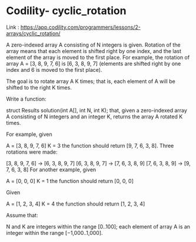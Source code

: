 # Codility- cyclic_rotation

Link : https://app.codility.com/programmers/lessons/2-arrays/cyclic_rotation/

A zero-indexed array A consisting of N integers is given. Rotation of the array means that each element is shifted right by one index, and the last element of the array is moved to the first place. For example, the rotation of array A = [3, 8, 9, 7, 6] is [6, 3, 8, 9, 7] (elements are shifted right by one index and 6 is moved to the first place).

The goal is to rotate array A K times; that is, each element of A will be shifted to the right K times.

Write a function:

struct Results solution(int A[], int N, int K);
that, given a zero-indexed array A consisting of N integers and an integer K, returns the array A rotated K times.

For example, given

A = [3, 8, 9, 7, 6]
K = 3
the function should return [9, 7, 6, 3, 8]. Three rotations were made:

[3, 8, 9, 7, 6] -> [6, 3, 8, 9, 7]
[6, 3, 8, 9, 7] -> [7, 6, 3, 8, 9]
[7, 6, 3, 8, 9] -> [9, 7, 6, 3, 8]
For another example, given

A = [0, 0, 0]
K = 1
the function should return [0, 0, 0]

Given

A = [1, 2, 3, 4]
K = 4
the function should return [1, 2, 3, 4]

Assume that:

N and K are integers within the range [0..100];
each element of array A is an integer within the range [−1,000..1,000].

